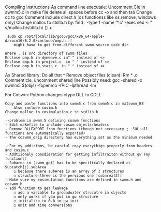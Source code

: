 Compiling Instructions
As command line executale:
	Uncomment Cle in swmm5.c
	In make file delete all spaces before cc -o and then tab
	Change cc to gcc
	Comment include direct.h (os functionss like os.remove, windows only)
	Change malloc to stdlib.h by:
	find . -type f -name '*.c' -exec sed -i '' s/malloc.h/stdlib.h/ {} +

	 sudo cp /opt/local/lib/gcc6/gcc/x86_64-apple-darwin16/6.2.0/include/omp.h .f
		might have to get from different swmm source code dir

	Where . is src directory of swmm files
	Enclose omp.h in dynwave.c in" " instead of <>
	Enclose omp.h in project.c  in " " instead of <>
	Enclose omp.h in stats.c  in " " instead of <>

As Shared library:
	Do all that ^
	Remove object files (clean): Rm * .o
	Comment cle, uncomment shared line
	Possibly need:
	gcc -shared -o swmm5 $(objs) -fopenmp -fPIC -lpthread -lm

For Coswm:
	Python changes ctype DLL to CDLL

	Copy and paste functions into swmm5.c from swmm5.c in matswmm_BB
		Also include cosim.h
	Change malloc in cosimulation.c to stdlib.h

	--problem in swmm.5 defining coswm functions
	- Edit makefile to include coswm objects/headers
	- Remove DLLEXPORT from functions (though not necessary ;  SOL all functions are automatically exported)
	- The coswmm_orig directory has everything set as the minimum needed

	- For my additions, be careful copy everythign properly from headers and cosim.c
	- Addtiionaly consdieration for getting infiltraiton without gw (my functions)
	- Subarea in (swmm_get) has to be specifically declared as Subcatch[j].subArea
		○ because there subArea is an array of 3 structures
		○ structure three is the pervious one [subarea[2]]
	- Make sure my cosimulation functions are defined in swmm.h and coswmm.h
	- add function to get leakage
		○ add a variable to groundwater strucutre in objects
		○ only works if you put in gw structure
		○ initialize to 0.0 in gw init
		○ unit and time conversions
